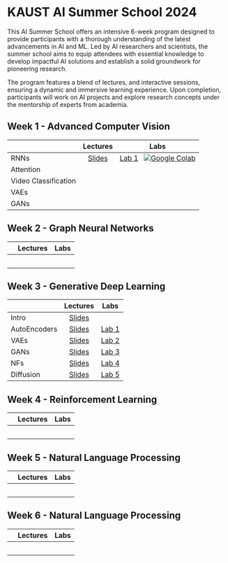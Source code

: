 # KAUST AI Summer School 2024

This AI Summer School offers an intensive 6-week program designed to provide participants with a thorough understanding of the latest advancements in AI and ML. Led by AI researchers and scientists, the summer school aims to equip attendees with essential knowledge to develop impactful AI solutions and establish a solid groundwork for pioneering research.

The program features a blend of lectures, and interactive sessions, ensuring a dynamic and immersive learning experience. Upon completion, participants will work on AI projects and explore research concepts under the mentorship of experts from academia.

## Week 1 - Advanced Computer Vision

|                      |                                                         **Lectures**                                                          | **Labs**        |
|:---------------------|:-----------------------------------------------------------------------------------------------------------------------------:|:---------------:|
| RNNs                 | [Slides](https://github.com/VictorCeballos/KAUST-AI-SS/blob/main/Week%201%20-%20Advanced%20Computer%20Vision/Day1/1_RNNs.pdf) | [Lab 1](https://github.com/VictorCeballos/KAUST-AI-SS/blob/main/Week%201%20-%20Advanced%20Computer%20Vision/Day1/Lab1_Exercise.ipynb) &nbsp; [![Google Colab](https://colab.research.google.com/assets/colab-badge.svg)](https://colab.research.google.com/github/VictorCeballos/KAUST-AI-SS/blob/main/Week%201%20-%20Advanced%20Computer%20Vision/Day1/Lab1_Exercise.ipynb) |   
| Attention            |                                                                                                                               |                 |
| Video Classification |                                                                                                                               |                 |
| VAEs                 |                                                                                                                               |                 |
| GANs                 |                                                                                                                               |                 |

## Week 2 - Graph Neural Networks

|                      | **Lectures**    | **Labs**        |
|:---------------------|:---------------:|:---------------:|
|                      |                 |                 |
|                      |                 |                 |
|                      |                 |                 |
|                      |                 |                 |
|                      |                 |                 |

## Week 3 - Generative Deep Learning

|                      | **Lectures**    | **Labs**        |
|:---------------------|:---------------:|:---------------:|
| Intro                | [Slides](https://github.com/DIG-Kaust/GenModelling/blob/main/slides/1_Intro.pdf)     |                                                                             |
| AutoEncoders         | [Slides](https://github.com/DIG-Kaust/GenModelling/blob/main/slides/2_VAE.pdf)       | [Lab 1](https://github.com/DIG-Kaust/GenModelling/blob/main/labs/ae)        |
| VAEs                 | [Slides](https://github.com/DIG-Kaust/GenModelling/blob/main/slides/2_VAE.pdf)       | [Lab 2](https://github.com/DIG-Kaust/GenModelling/blob/main/labs/vae)       |
| GANs                 | [Slides](https://github.com/DIG-Kaust/GenModelling/blob/main/slides/3_GANs.pdf)      | [Lab 3](https://github.com/DIG-Kaust/GenModelling/blob/main/labs/gans)      |
| NFs                  | [Slides](https://github.com/DIG-Kaust/GenModelling/blob/main/slides/4_NF.pdf)        | [Lab 4](https://github.com/DIG-Kaust/GenModelling/blob/main/labs/nf)        | 
| Diffusion            | [Slides](https://github.com/DIG-Kaust/GenModelling/blob/main/slides/5_Diffusion.pdf) | [Lab 5](https://github.com/DIG-Kaust/GenModelling/blob/main/labs/diffusion) |

## Week 4 - Reinforcement Learning

|                      | **Lectures**    | **Labs**        |
|:---------------------|:---------------:|:---------------:|
|                      |                 |                 |
|                      |                 |                 |
|                      |                 |                 |
|                      |                 |                 |
|                      |                 |                 |

## Week 5 - Natural Language Processing

|                      | **Lectures**    | **Labs**        |
|:---------------------|:---------------:|:---------------:|
|                      |                 |                 |
|                      |                 |                 |
|                      |                 |                 |
|                      |                 |                 |
|                      |                 |                 |

## Week 6 - Natural Language Processing

|                      | **Lectures**    | **Labs**        |
|:---------------------|:---------------:|:---------------:|
|                      |                 |                 |
|                      |                 |                 |
|                      |                 |                 |
|                      |                 |                 |
|                      |                 |                 |


